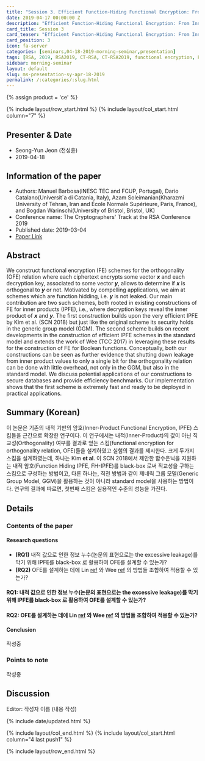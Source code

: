 ```yaml
---
title: "Session 3. Efficient Function-Hiding Functional Encryption: From Inner-Products to Orthogonality"
date: 2019-04-17 00:00:00 Z
description: "Efficient Function-Hiding Functional Encryption: From Inner-Products to Orthogonality"
card_title: Session 3
card_teaser: "Efficient Function-Hiding Functional Encryption: From Inner-Products to Orthogonality"
card_position: 3
icon: fa-server
categories: [seminars,04-18-2019-morning-seminar,presentation]
tags: [RSA, 2019, RSA2019, CT-RSA, CT-RSA2019, functional encryption, FE, function-hiding, orthogonality]
sidebar: morning-seminar
layout: default
slug: ms-presentation-sy-apr-18-2019
permalink: /:categories/:slug.html
---
```


{% assign product = 'ce' %}

{% include layout/row_start.html %}
{% include layout/col_start.html column="7" %}

## Presenter & Date
+ Seong-Yun Jeon (전성윤)
+ 2019-04-18

## Information of the paper
+ Authors: Manuel Barbosa(INESC TEC and FCUP, Portugal), Dario Catalano(Universit`a di Catania, Italy), Azam Soleimanian(Kharazmi University of Tehran, Iran and École Normale Supérieure, Paris, France), and Bogdan Warinschi(University of Bristol, Bristol, UK)
+ Conference name: The Cryptographers' Track at the RSA Conference 2019
+ Published date: 2019-03-04
+ [Paper Link](https://doi.org/10.1007/978-3-030-12612-4_7)

## Abstract
We construct functional encryption (FE) schemes for the orthogonality (OFE) relation where each ciphertext encrypts some vector ***x*** and each decryption key, associated to some vector ***y***, allows to determine if ***x*** is orthogonal to ***y*** or not. Motivated by compelling applications, we aim at schemes which are function hidding, i.e. ***y*** is not leaked.
Our main contribution are two such schemes, both rooted in existing constructions of FE for inner products (IPFE), i.e., where decryption keys reveal the inner product of ***x*** and ***y***. The first construction builds upon the very efficient IPFE by Kim et al. (SCN 2018) but just like the original scheme its security holds in the generic group model (GGM). The second scheme builds on recent developments in the construction of efficient IPFE schemes in the standard model and extends the work of Wee (TCC 2017) in leveraging these results for the construction of FE for Boolean functions. Conceptually, both our constructions can be seen as further evidence that shutting down leakage from inner product values to only a single bit for the orthogonality relation can be done with little overhead, not only in the GGM, but also in the standard model.
We discuss potential applications of our constructions to secure databases and provide efficiency benchmarks. Our implementation shows that the first scheme is extremely fast and ready to be deployed in practical applications.

## Summary (Korean)
이 논문은 기존의 내적 기반의 암호(Inner-Product Functional Encryption, IPFE) 스킴들을 근간으로 확장한 연구이다. 이 연구에서는 내적(Inner-Product)의 값이 아닌 직교성(Orthogonality) 여부를 결과로 얻는 스킴(functional encryption for orthogonality relation, OFE)들을 설계하였고 실험의 결과를 제시한다. 크게 두가지 스킴을 설계하였는데, 하나는 Kim __et al__. 이 SCN 2018에서 제안한 함수은닉을 지원하는 내적 암호(Function Hiding IPFE, FH-IPFE)를 black-box 로써 직교성을 구하는 스킴으로 구성하는 방법이고, 다른 하나는, 직전 방법과 같이 제네릭 그룹 모델(Generic Group Model, GGM)을 활용하는 것이 아니라 standard model을 사용하는 방법이다. 연구의 결과에 따르면, 첫번째 스킴은 실용적인 수준의 성능을 가진다.

## Details
### Contents of the paper
#### Research questions
+ **(RQ1)** 내적 값으로 인한 정보 누수(논문의 표현으로는 the excessive leakage)를 막기 위해 IPFE를 black-box 로 활용하여 OFE를 설계할 수 있는가?
+ **(RQ2)** OFE를 설계하는 데에 Lin [ref] 와 Wee [ref] 의 방법들 조합하여 적용할 수 있는가?

#### RQ1: 내적 값으로 인한 정보 누수(논문의 표현으로는 the excessive leakage)를 막기 위해 IPFE를 black-box 로 활용하여 OFE를 설계할 수 있는가?

#### RQ2: OFE를 설계하는 데에 Lin [ref] 와 Wee [ref] 의 방법들 조합하여 적용할 수 있는가?

#### Conclusion
작성중

### Points to note
작성중

[ref]: <url> "description"

## Discussion
Editor: 작성자 이름
(내용 작성)


{% include date/updated.html %}

{% include layout/col_end.html %}
{% include layout/col_start.html column="4 last push1" %}

{% include layout/row_end.html %}

